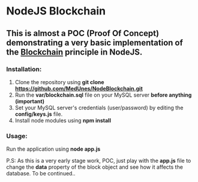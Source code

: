 # NodeJS Blockchain

## This is almost a POC (Proof Of Concept) demonstrating a very basic implementation of the [Blockchain](https://en.wikipedia.org/wiki/Blockchain) principle in NodeJS.

### Installation:
1. Clone the repository using **git clone https://github.com/MedUnes/NodeBlockchain.git**
2. Run the **var/blockchain.sql** file on your MySQL server **before anything (important)**
3. Set your MySQL server's credentials (user/password) by editing the **config/keys.js** file.
4. Install node modules using **npm install**

### Usage:
Run the application using **node app.js** 

P.S: As this is a very early stage work, POC, just play with the **app.js** file to change the **data** property of the block object and see how it affects the database. To be continued..
